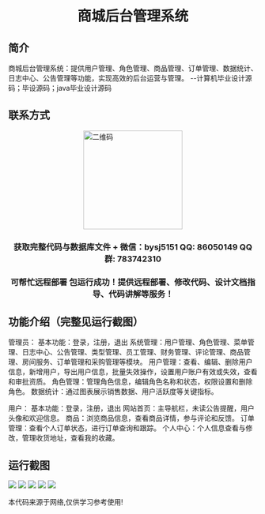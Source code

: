 <p><h1 align="center">商城后台管理系统</h1></p>

## 简介
商城后台管理系统：提供用户管理、角色管理、商品管理、订单管理、数据统计、日志中心、公告管理等功能，实现高效的后台运营与管理。    --计算机毕业设计源码；毕设源码；java毕业设计源码


## 联系方式
<img src="https://bs-1329754181.cos.ap-shanghai.myqcloud.com/wx.jpg" alt="二维码" style="display: block; margin: 0 auto;" width="200px">
<p><h3 align="center">获取完整代码与数据库文件 + 微信：bysj5151 QQ: 86050149 QQ群: 783742310</h3></p>
<p><h3 align="center">可帮忙远程部署 包运行成功！提供远程部署、修改代码、设计文档指导、代码讲解等服务！</h3></p>

## 功能介绍（完整见运行截图）
管理员： 基本功能：登录，注册，退出 系统管理：用户管理、角色管理、菜单管理、日志中心、公告管理、类型管理、员工管理、财务管理、评论管理、商品管理、房间服务、订单管理和采购管理等模块。 用户管理：查看、编辑、删除用户信息，新增用户，导出用户信息，批量失效操作，设置用户账户有效或失效，查看和审批资质。 角色管理：管理角色信息，编辑角色名称和状态，权限设置和删除角色。 数据统计：通过图表展示销售数据、用户活跃度等关键指标。

用户： 基本功能：登录，注册，退出 网站首页：主导航栏，未读公告提醒，用户头像和欢迎信息。 商品：浏览商品信息，查看商品详情，参与评论和反馈。 订单管理：查看个人订单状态，进行订单查询和跟踪。 个人中心：个人信息查看与修改，管理收货地址，查看我的收藏。


## 运行截图
![](imgs/588112-20220110234456196-139864048.png)
![](imgs/588112-20220110234503041-1953558579.png)
![](imgs/588112-20220110234508169-218011407.png)
![](imgs/588112-20220110234513870-1264968678.png)
![](imgs/588112-20220110234521833-1723658754.png)

<p>本代码来源于网络,仅供学习参考使用!</p>
